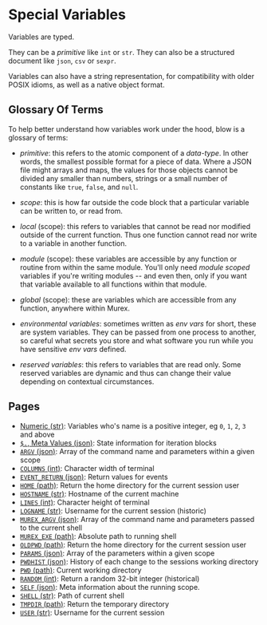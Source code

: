 # Special Variables

Variables are typed.

They can be a _primitive_ like `int` or `str`. They can also be a structured
document like `json`, `csv` or `sexpr`.

Variables can also have a string representation, for compatibility with older
POSIX idioms, as well as a native object format.

## Glossary Of Terms

To help better understand how variables work under the hood, blow is a glossary
of terms:

* _primitive_: this refers to the atomic component of a _data-type_. In other
  words, the smallest possible format for a piece of data. Where a JSON file
  might arrays and maps, the values for those objects cannot be divided any
  smaller than numbers, strings or a small number of constants like `true`,
  `false`, and `null`.

* _scope_: this is how far outside the code block that a particular variable
  can be written to, or read from.

* _local_ (scope): this refers to variables that cannot be read nor modified
    outside of the current function. Thus one function cannot read nor write to
    a variable in another function.

* _module_ (scope): these variables are accessible by any function or routine
    from within the same module. You'll only need _module scoped_ variables if
    you're writing modules -- and even then, only if you want that variable
    available to all functions within that module.

* _global_ (scope): these are variables which are accessible from any function,
    anywhere within Murex.

* _environmental variables_: sometimes written as _env vars_ for short, these
  are system variables. They can be passed from one process to another, so
  careful what secrets you store and what software you run while you have
  sensitive _env vars_ defined.

* _reserved variables_: this refers to variables that are read only. Some
  reserved variables are dynamic and thus can change their value depending on
  contextual circumstances.

## Pages

* [Numeric (str)](../variables/numeric.md):
  Variables who's name is a positive integer, eg `0`, `1`, `2`, `3` and above
* [`$.`, Meta Values (json)](../variables/meta-values.md):
  State information for iteration blocks
* [`ARGV` (json)](../variables/argv.md):
  Array of the command name and parameters within a given scope
* [`COLUMNS` (int)](../variables/columns.md):
  Character width of terminal
* [`EVENT_RETURN` (json)](../variables/event_return.md):
  Return values for events
* [`HOME` (path)](../variables/home.md):
  Return the home directory for the current session user
* [`HOSTNAME` (str)](../variables/hostname.md):
  Hostname of the current machine
* [`LINES` (int)](../variables/lines.md):
  Character height of terminal
* [`LOGNAME` (str)](../variables/logname.md):
  Username for the current session (historic)
* [`MUREX_ARGV` (json)](../variables/murex_argv.md):
  Array of the command name and parameters passed to the current shell
* [`MUREX_EXE` (path)](../variables/murex_exe.md):
  Absolute path to running shell
* [`OLDPWD` (path)](../variables/oldpwd.md):
  Return the home directory for the current session user
* [`PARAMS` (json)](../variables/params.md):
  Array of the parameters within a given scope
* [`PWDHIST` (json)](../variables/pwdhist.md):
  History of each change to the sessions working directory
* [`PWD` (path)](../variables/pwd.md):
  Current working directory
* [`RANDOM` (int)](../variables/random.md):
  Return a random 32-bit integer (historical)
* [`SELF` (json)](../variables/self.md):
  Meta information about the running scope.
* [`SHELL` (str)](../variables/shell.md):
  Path of current shell
* [`TMPDIR` (path)](../variables/tmpdir.md):
  Return the temporary directory
* [`USER` (str)](../variables/user.md):
  Username for the current session